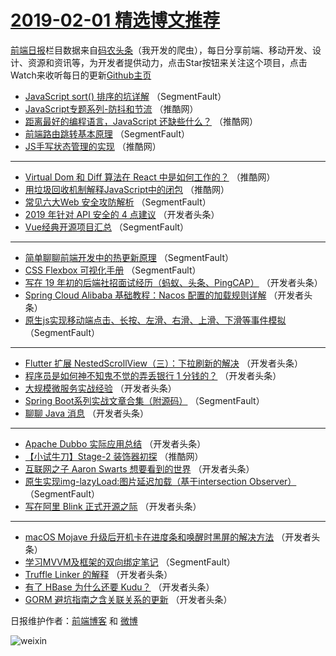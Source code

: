 # [2019-02-01 精选博文推荐](http://hao.caibaojian.com/date/2019/02/01)

[前端日报](http://caibaojian.com/c/news)栏目数据来自[码农头条](http://hao.caibaojian.com/)（我开发的爬虫），每日分享前端、移动开发、设计、资源和资讯等，为开发者提供动力，点击Star按钮来关注这个项目，点击Watch来收听每日的更新[Github主页](https://github.com/kujian/frontendDaily)
* [JavaScript sort() 排序的坑详解](http://hao.caibaojian.com/99802.html) （SegmentFault）
* [JavaScript专题系列-防抖和节流](http://hao.caibaojian.com/99865.html) （推酷网）
* [距离最好的编程语言，JavaScript 还缺些什么？](http://hao.caibaojian.com/99871.html) （推酷网）
* [前端路由跳转基本原理](http://hao.caibaojian.com/99785.html) （SegmentFault）
* [JS手写状态管理的实现](http://hao.caibaojian.com/99867.html) （推酷网）

***
* [Virtual Dom 和 Diff 算法在 React 中是如何工作的？](http://hao.caibaojian.com/99868.html) （推酷网）
* [用垃圾回收机制解释JavaScript中的闭包](http://hao.caibaojian.com/99864.html) （推酷网）
* [常见六大Web 安全攻防解析](http://hao.caibaojian.com/99786.html) （SegmentFault）
* [2019 年针对 API 安全的 4 点建议](http://hao.caibaojian.com/99808.html) （开发者头条）
* [Vue经典开源项目汇总](http://hao.caibaojian.com/99787.html) （SegmentFault）

***
* [简单聊聊前端开发中的热更新原理](http://hao.caibaojian.com/99788.html) （SegmentFault）
* [CSS Flexbox 可视化手册](http://hao.caibaojian.com/99789.html) （SegmentFault）
* [写在 19 年初的后端社招面试经历（蚂蚁、头条、PingCAP）](http://hao.caibaojian.com/99805.html) （开发者头条）
* [Spring Cloud Alibaba 基础教程：Nacos 配置的加载规则详解](http://hao.caibaojian.com/99816.html) （开发者头条）
* [原生js实现移动端点击、长按、左滑、右滑、上滑、下滑等事件模拟](http://hao.caibaojian.com/99795.html) （SegmentFault）

***
* [Flutter 扩展 NestedScrollView（三）：下拉刷新的解决](http://hao.caibaojian.com/99827.html) （开发者头条）
* [程序员是如何神不知鬼不觉的弄丢银行 1 分钱的？](http://hao.caibaojian.com/99806.html) （开发者头条）
* [大规模微服务实战经验](http://hao.caibaojian.com/99817.html) （开发者头条）
* [Spring Boot系列实战文章合集（附源码）](http://hao.caibaojian.com/99796.html) （SegmentFault）
* [聊聊 Java 消息](http://hao.caibaojian.com/99828.html) （开发者头条）

***
* [Apache Dubbo 实际应用总结](http://hao.caibaojian.com/99807.html) （开发者头条）
* [【小试牛刀】Stage-2 装饰器初探](http://hao.caibaojian.com/99866.html) （推酷网）
* [互联网之子 Aaron Swarts 想要看到的世界](http://hao.caibaojian.com/99818.html) （开发者头条）
* [原生实现img-lazyLoad:图片延迟加载（基于intersection Observer）](http://hao.caibaojian.com/99797.html) （SegmentFault）
* [写在阿里 Blink 正式开源之际](http://hao.caibaojian.com/99830.html) （开发者头条）

***
* [macOS Mojave 升级后开机卡在进度条和唤醒时黑屏的解决方法](http://hao.caibaojian.com/99819.html) （开发者头条）
* [学习MVVM及框架的双向绑定笔记](http://hao.caibaojian.com/99798.html) （SegmentFault）
* [Truffle Linker 的解释](http://hao.caibaojian.com/99831.html) （开发者头条）
* [有了 HBase 为什么还要 Kudu？](http://hao.caibaojian.com/99809.html) （开发者头条）
* [GORM 避坑指南之含关联关系的更新](http://hao.caibaojian.com/99820.html) （开发者头条）

日报维护作者：[前端博客](http://caibaojian.com/) 和 [微博](http://caibaojian.com/go/weibo)

![weixin](https://user-images.githubusercontent.com/3055447/38468989-651132ac-3b80-11e8-8e6b-15122322a9d7.png)